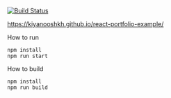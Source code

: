 [![Build Status](https://travis-ci.org/kiyanooshkh/react-portfolio-example.svg?branch=master)](https://travis-ci.org/kiyanooshkh/react-portfolio-example)

https://kiyanooshkh.github.io/react-portfolio-example/

How to run

    npm install
    npm run start

How to build

    npm install
    npm run build
